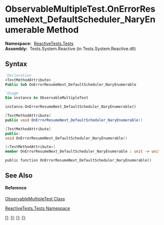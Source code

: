 # ObservableMultipleTest.OnErrorResumeNext\_DefaultScheduler\_NaryEnumerable Method

**Namespace:**  [ReactiveTests.Tests](ReactiveTests.Tests\ReactiveTests.Tests.md)  
**Assembly:**  Tests.System.Reactive (in Tests.System.Reactive.dll)

## Syntax

```vb
'Declaration
<TestMethodAttribute> _
Public Sub OnErrorResumeNext_DefaultScheduler_NaryEnumerable
```

```vb
'Usage
Dim instance As ObservableMultipleTest

instance.OnErrorResumeNext_DefaultScheduler_NaryEnumerable()
```

```csharp
[TestMethodAttribute]
public void OnErrorResumeNext_DefaultScheduler_NaryEnumerable()
```

```c++
[TestMethodAttribute]
public:
void OnErrorResumeNext_DefaultScheduler_NaryEnumerable()
```

```fsharp
[<TestMethodAttribute>]
member OnErrorResumeNext_DefaultScheduler_NaryEnumerable : unit -> unit 
```

```jscript
public function OnErrorResumeNext_DefaultScheduler_NaryEnumerable()
```

## See Also

#### Reference

[ObservableMultipleTest Class](ObservableMultipleTest\ObservableMultipleTest.md)

[ReactiveTests.Tests Namespace](ReactiveTests.Tests\ReactiveTests.Tests.md)

[]: 
[]: 
[]: 
[]: 